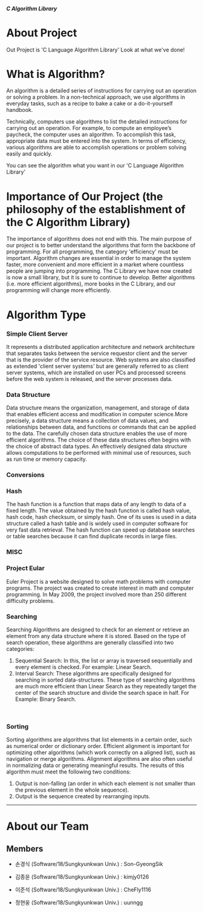 ##### <b>C Algorithm Library</b>

# About Project
Out Project is 'C Language Algorithm Library'
Look at what we've done!


# What is Algorithm?
An algorithm is a detailed series of instructions for carrying out an operation or solving a problem. In a non-technical approach, we use algorithms in everyday tasks, such as a recipe to bake a cake or a do-it-yourself handbook.

Technically, computers use algorithms to list the detailed instructions for carrying out an operation. For example, to compute an employee’s paycheck, the computer uses an algorithm. To accomplish this task, appropriate data must be entered into the system. In terms of efficiency, various algorithms are able to accomplish operations or problem solving easily and quickly.


You can see the algorithm what you want in our 'C Language Algorithm Library'


# Importance of Our Project (the philosophy of the establishment of the C Algorithm Library)
 The importance of algorithms does not end with this. The main purpose of our project is to better understand the algorithms that form the backbone of programming. For all programming, the category 'efficiency' must be important. Algorithm changes are essential in order to manage the system faster, more convenient and more efficient in a market where countless people are jumping into programming. The C Library we have now created is now a small library, but it is sure to continue to develop. Better algorithms (i.e. more efficient algorithms), more books in the C Library, and our programming will change more efficiently.


# Algorithm Type
### Simple Client Server
 It represents a distributed application architecture and network architecture that separates tasks between the service requestor client and the server that is the provider of the service resource. Web systems are also classified as extended 'client server systems' but are generally referred to as client server systems, which are installed on user PCs and processed screens before the web system is released, and the server processes data.
<br>
### Data Structure
 Data structure means the organization, management, and storage of data that enables efficient access and modification in computer science.More precisely, a data structure means a collection of data values, and relationships between data, and functions or commands that can be applied to the data. The carefully chosen data structure enables the use of more efficient algorithms. The choice of these data structures often begins with the choice of abstract data types. An effectively designed data structure allows computations to be performed with minimal use of resources, such as run time or memory capacity.
<br>
### Conversions
### Hash
 The hash function is a function that maps data of any length to data of a fixed length. The value obtained by the hash function is called hash value, hash code, hash checksum, or simply hash. One of its uses is used in a data structure called a hash table and is widely used in computer software for very fast data retrieval. The hash function can speed up database searches or table searches because it can find duplicate records in large files.
<br>
### MISC
### Project Eular
 Euler Project is a website designed to solve math problems with computer programs. The project was created to create interest in math and computer programming. In May 2009, the project involved more than 250 different difficulty problems.
<br>
### Searching
 Searching Algorithms are designed to check for an element or retrieve an element from any data structure where it is stored. Based on the type of search operation, these algorithms are generally classified into two categories:
1. Sequential Search: In this, the list or array is traversed sequentially and every element is checked. For example: Linear Search.
2. Interval Search: These algorithms are specifically designed for searching in sorted data-structures. These type of searching algorithms are much more efficient than Linear Search as they repeatedly target the center of the search structure and divide the search space in half. For Example: Binary Search.
<br>

### Sorting
 Sorting algorithms are algorithms that list elements in a certain order, such as numerical order or dictionary order. Efficient alignment is important for optimizing other algorithms (which work correctly on a aligned list), such as navigation or merge algorithms. Alignment algorithms are also often useful in normalizing data or generating meaningful results. The results of this algorithm must meet the following two conditions:

1. Output is non-falling (an order in which each element is not smaller than the previous element in the whole sequence).
2. Output is the sequence created by rearranging inputs.

***


# About our Team
## Members

 

+ 손경식 (Software/18/Sungkyunkwan Univ.) : Son-GyeongSik

+ 김종윤 (Software/18/Sungkyunkwan Univ.) : kimjy0126

+ 이준석 (Software/18/Sungkyunkwan Univ.) : CheFly1116

+ 정현웅 (Software/18/Sungkyunkwan Univ.) : uunngg

